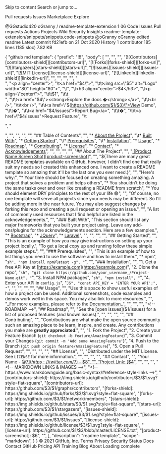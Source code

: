 Skip to content
Search or jump to…

Pull requests
Issues
Marketplace
Explore
 
@GGstudio420 
oGranny
/
readme-template-extension
1
06
Code
Issues
Pull requests
Actions
Projects
Wiki
Security
Insights
readme-template-extension/snippets/snippets.code-snippets
@oGranny
oGranny edited readme
Latest commit fd21efb on 21 Oct 2020
 History
 1 contributor
185 lines (185 sloc)  7.82 KB
  
{
    "github md template": {
        "prefix": "!!!",
        "body": [
            "<!--",
            "repo name: ${1:BEST-README}",
            "description: ${2:An awesome README template to jumpstart your projects!}",
            "github name: ${3: oGranny}",
            "link: ${4:LINK}",
            "logo path: ${5:assets/logo.png}",
            "screenshot: ${6:assets/ss.png}",
            "twitter: ${7:your_username}",
            "email: ${8:example@email.com}",
            "-->",
            "",
            "<!-- PROJECT SHIELDS -->",
            "[![Contributors][contributors-shield]][contributors-url]",
            "[![Forks][forks-shield]][forks-url]",
            "[![Stargazers][stars-shield]][stars-url]",
            "[![Issues][issues-shield]][issues-url]",
            "[![MIT License][license-shield]][license-url]",
            "[![LinkedIn][linkedin-shield]][linkedin-url]",
            "",
            "",
            "",
            "<!-- PROJECT LOGO -->",
            "<br />",
            "<p align=\"center\">",
            "\t<a href=\"$4\">",
            "\t\t<img src=\"$5\" alt=\"Logo\" width=\"80\" height=\"80\">",
            "\t</a>",
            "\t<h3 align=\"center\">$4</h3>",
            "\t<p align=\"center\">",
            "\t\t$1",
            "\t\t<br />",
            "\t\t<a href=\"$4\"><strong>Explore the docs �</strong></a>",
            "\t\t<br />",
            "\t\t<br />",
            "\t\t<a href=\"${https://github.com/$1/$3}\">View Demo</a>",
            "\t\t�",
            "\t\t<a href=\"$4/issues\">Report Bug</a>",
            "\t\t�",
            "\t\t<a href=\"$4/issues\">Request Feature</a>",
            "\t</p>",
            "</p>",
            "",
            "",
            "",
            "<!-- TABLE OF CONTENTS -->",
            "## Table of Contents",
            "",
            "* [About the Project](#about-the-project)",
            "\t* [Built With](#built-with)",
            "* [Getting Started](#getting-started)",
            "\t* [Prerequisites](#prerequisites)",
            "\t* [Installation](#installation)",
            "* [Usage](#usage)",
            "* [Roadmap](#roadmap)",
            "* [Contributing](#contributing)",
            "* [License](#license)",
            "* [Contact](#contact)",
            "* [Acknowledgements](#acknowledgements)",
            "",
            "",
            "",
            "<!-- ABOUT THE PROJECT -->",
            "## About The Project",
            "",
            "[![Product Name Screen Shot][product-screenshot]]($6)",
            "",
            "${There are many great README templates available on GitHub, however, I didn't find one that really suit my needs so I created this enhanced one. I want to create a README template so amazing that it'll be the last one you ever need.}",
            "",
            "Here's why:",
            "* Your time should be focused on creating something amazing. A project that solves a problem and helps others",
            "* You shouldn't be doing the same tasks over and over like creating a README from scratch",
            "* You should element DRY principles to the rest of your life :smile:",
            "",
            "Of course, no one template will serve all projects since your needs may be different. So I'll be adding more in the near future. You may also suggest changes by forking this repo and creating a pull request or opening an issue.",
            "",
            "A list of commonly used resources that I find helpful are listed in the acknowledgements.",
            "",
            "### Built With",
            "This section should list any major frameworks that you built your project using. Leave any add-ons/plugins for the acknowledgements section. Here are a few examples.",
            "* [Bootstrap](https://getbootstrap.com)",
            "* [JQuery](https://jquery.com)",
            "* [Laravel](https://laravel.com)",
            "",
            "",
            "",
            "<!-- GETTING STARTED -->",
            "## Getting Started",
            "",
            "This is an example of how you may give instructions on setting up your project locally.",
            "To get a local copy up and running follow these simple example steps.",
            "",
            "### Prerequisites",
            "",
            "This is an example of how to list things you need to use the software and how to install them.",
            "* npm",
            "```sh",
            "npm install npm@latest -g",
            "```",
            "",
            "### Installation",
            "",
            "1. Get a free API Key at [https://example.com](https://example.com)",
            "2. Clone the repo",
            "```sh",
            "git clone https://github.com/your_username_/Project-Name.git",
            "```",
            "3. Install NPM packages",
            "```sh",
            "npm install",
            "```",
            "4. Enter your API in `config.js`",
            "```JS",
            "const API_KEY = 'ENTER YOUR API';",
            "```",
            "",
            "",
            "",
            "<!-- USAGE EXAMPLES -->",
            "## Usage",
            "",
            "Use this space to show useful examples of how a project can be used. Additional screenshots, code examples and demos work well in this space. You may also link to more resources.",
            "",
            "_For more examples, please refer to the [Documentation]($4)_",
            "",
            "",
            "",
            "<!-- ROADMAP -->",
            "## Roadmap",
            "",
            "See the [open issues]($1/issues) for a list of proposed features (and known issues).",
            "",
            "",
            "",
            "<!-- CONTRIBUTING -->",
            "## Contributing",
            "",
            "Contributions are what make the open source community such an amazing place to be learn, inspire, and create. Any contributions you make are **greatly appreciated**.",
            "",
            "1. Fork the Project",
            "2. Create your Feature Branch (`git checkout -b feature/AmazingFeature`)",
            "3. Commit your Changes (`git commit -m 'Add some AmazingFeature'`)",
            "4. Push to the Branch (`git push origin feature/AmazingFeature`)",
            "5. Open a Pull Request",
            "",
            "",
            "",
            "<!-- LICENSE -->",
            "## License",
            "",
            "Distributed under the MIT License. See `LICENSE` for more information.",
            "",
            "",
            "",
            "<!-- CONTACT -->",
            "## Contact",
            "",
            "Your Name - [@$7](https://twitter.com/$7) - $8",
            "",
            "Project Link: [$4]($4)",
            "",
            "",
            "",
            "<!-- MARKDOWN LINKS & IMAGES -->",
            "<!-- https://www.markdownguide.org/basic-syntax/#reference-style-links -->",
            "[contributors-shield]: https://img.shields.io/github/contributors/$3/$1.svg?style=flat-square",
            "[contributors-url]: https://github.com/$3/$1/graphs/contributors",
            "[forks-shield]: https://img.shields.io/github/forks/$3/$1.svg?style=flat-square",
            "[forks-url]: https://github.com/$3/$1/network/members",
            "[stars-shield]: https://img.shields.io/github/stars/$3/$1.svg?style=flat-square",
            "[stars-url]: https://github.com/$3/$1/stargazers",
            "[issues-shield]: https://img.shields.io/github/issues/$3/$1.svg?style=flat-square",
            "[issues-url]: https://github.com/$3/$1/issues",
            "[license-shield]: https://img.shields.io/github/license/$3/$1.svg?style=flat-square",
            "[license-url]: https://github.com/$1/$3/blob/master/LICENSE.txt",
            "[product-screenshot]: $6",
            "",
        ],
        "description": "readme template",
        "scope": "markdown",
    }
}
© 2021 GitHub, Inc.
Terms
Privacy
Security
Status
Docs
Contact GitHub
Pricing
API
Training
Blog
About
Loading complete
